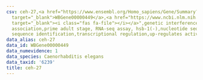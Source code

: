 ```yaml
---
csv: ceh-27,<a href="https://www.ensembl.org/Homo_sapiens/Gene/Summary?db=core;g=WBGene00000449"
  target="_blank">WBGene00000449</a>,<a href="https://www.ncbi.nlm.nih.gov/pubmed/30894454"
  target="_blank"><i class="fas fa-file"></i></a>",genetic interference,functional
  association,prime adult stage, RNA-seq assay, hsb-1(-),nucleotide sequence identification,nucleotide
  sequence identification,transcriptional regulation,up-regulates activity
data_alias: ceh-27
data_id: WBGene00000449
data_numevidence: 1
data_species: Caenorhabditis elegans
data_taxid: '6239'
title: ceh-27
---
```

